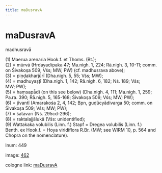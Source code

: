 ```yaml
---
title: maDusravA
---
```


# maDusravA

madhusravā  <div n="P" />(1) Maerua arenaria Hook.f. et Thoms. (Bt.); <div n="P" />(2) = mūrvā (Hṛdayadīpaka 47; Ma.nigh. 1, 224; Rā.nigh. 3, 10-11; comm. <div n="lb" />on Śivakoṣa 509; Vśs; MW; PW) (cf. madhusrava above); <div n="P" />(3) = piṇḍakharjūrī (Dha.nigh. 5, 55; Vśs; MW); <div n="P" />(4) = madhuyaṣṭī (Dha.nigh. 1, 142; Rā.nigh. 6, 182; Nś. 189; Vśs; <div n="lb" />MW; PW); <div n="P" />(5) = haṃsapā̆dī (on this see below) (Dha.nigh. 4, 111; Ma.nigh. 1, 259; <div n="lb" />Pa.ra. 390; Rā.nigh. 5, 165-168; Śivakoṣa 509; Vśs; MW; PW); <div n="P" />(6) = jīvantī (Amarakośa 2, 4, 142; Bpn, guḍūcyādivarga 50; comm. on <div n="lb" />Śivakoṣa 509; Vśs; MW; PW); <div n="P" />(7) = śatāvarī (Nś. 295cd-296); <div n="P" />(8) = raktalajjālukā (Vśs: unidentified); <div n="P" />(9) Wattakaka volubilis (Linn. f.) Stapf = Dregea volubilis (Linn. f.) <div n="lb" />Benth. ex Hook.f. = Hoya viridiflora R.Br. (MW; see WIRM 10, p. 564 and <div n="lb" />Chopra on the nomenclature).

lnum: 449

image: [462](https://www.sanskrit-lexicon.uni-koeln.de/scans/csl-apidev/servepdf.php?dict=snp&page=462)

cologne link: [maDusravA](https://sanskrit-lexicon.uni-koeln.de/scans/csl-apidev/getword.php?dict=snp&key=maDusravA)


